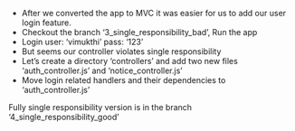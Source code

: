 - After we converted the app to MVC it was easier for us to add our user login feature.
- Checkout the branch ‘3_single_responsibility_bad’, Run the app
- Login user: ‘vimukthi’ pass: ‘123’
- But seems our controller violates single responsibility
- Let’s create a directory ‘controllers’ and add two new files ‘auth_controller.js’ and ‘notice_controller.js’
- Move login related handlers and their dependencies to ‘auth_controller.js’ 

Fully single responsibility version is in the branch ‘4_single_responsibility_good’
